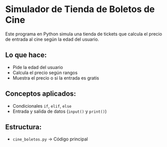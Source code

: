 # Simulador de Tienda de Boletos de Cine

Este programa en Python simula una tienda de tickets que calcula el precio de entrada al cine según la edad del usuario.

## Lo que hace:
- Pide la edad del usuario
- Calcula el precio según rangos
- Muestra el precio o si la entrada es gratis

## Conceptos aplicados:
- Condicionales `if`, `elif`, `else`
- Entrada y salida de datos (`input()` y `print()`)

## Estructura:
- `cine_boletos.py` → Código principal
